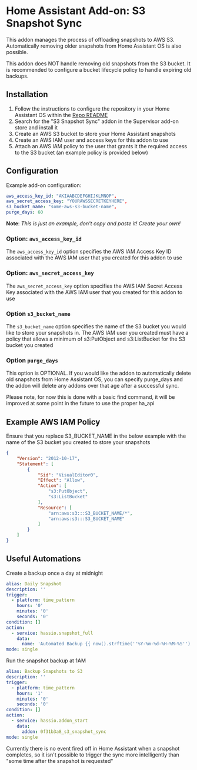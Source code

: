 # Home Assistant Add-on: S3 Snapshot Sync

This addon manages the process of offloading snapshots to AWS S3.
Automatically removing older snapshots from Home Assistant OS is also possible.

This addon does NOT handle removing old snapshots from the S3 bucket.  It is recommended to configure
a bucket lifecycle policy to handle expiring old backups.

## Installation 

1. Follow the instructions to configure the repository in your Home Assistant OS within the [Repo README](../README.md)
1. Search for the "S3 Snapshot Sync" addon in the Supervisor add-on store and install it
1. Create an AWS S3 bucket to store your Home Assistant snapshots
1. Create an AWS IAM user and access keys for this addon to use
1. Attach an AWS IAM policy to the user that grants it the required access to the S3 bucket (an example policy is provided below)

## Configuration

Example add-on configuration:
```yaml
aws_access_key_id: "AKIAABCDEFGHIJKLMNOP",
aws_secret_access_key: "YOURAWSSECRETKEYHERE",
s3_bucket_name: "some-aws-s3-bucket-name",
purge_days: 60
```

**Note**: _This is just an example, don't copy and paste it! Create your own!_

### Option: `aws_access_key_id`

The `aws_access_key_id` option specifies the AWS IAM Access Key ID associated with the AWS IAM user that you created for this addon to use

### Option: `aws_secret_access_key`

The `aws_secret_access_key` option specifies the AWS IAM Secret Access Key associated with the AWS IAM user that you created for this addon to use

### Option `s3_bucket_name`

The `s3_bucket_name` option specifies the name of the S3 bucket you would like to store your snapshots in.
The AWS IAM user you created must have a policy that allows a minimum of s3:PutObject and s3:ListBucket for the S3 bucket you created

### Option `purge_days`

This option is OPTIONAL.  If you would like the addon to automatically delete old snapshots from Home Assistant OS, you can specify purge_days
and the addon will delete any addons over that age after a successful sync.

Please note, for now this is done with a basic find command, it will be improved at some point in the future to use the proper ha_api

## Example AWS IAM Policy

Ensure that you replace S3_BUCKET_NAME in the below example with the name of the S3 bucket you created to store your snapshots

```json
{
    "Version": "2012-10-17",
    "Statement": [
        {
            "Sid": "VisualEditor0",
            "Effect": "Allow",
            "Action": [
                "s3:PutObject",
                "s3:ListBucket"
            ],
            "Resource": [
                "arn:aws:s3:::S3_BUCKET_NAME/*",
                "arn:aws:s3:::S3_BUCKET_NAME"
            ]
        }
    ]
}
```

## Useful Automations

Create a backup once a day at midnight
```yaml
alias: Daily Snapshot
description: ''
trigger:
  - platform: time_pattern
    hours: '0'
    minutes: '0'
    seconds: '0'
condition: []
action:
  - service: hassio.snapshot_full
    data:
      name: 'Automated Backup {{ now().strftime(''%Y-%m-%d-%H-%M-%S'') }}'
mode: single
```

Run the snapshot backup at 1AM
```yaml
alias: Backup Snapshots to S3
description: ''
trigger:
  - platform: time_pattern
    hours: '1'
    minutes: '0'
    seconds: '0'
condition: []
action:
  - service: hassio.addon_start
    data:
      addon: 0f31b3a8_s3_snapshot_sync
mode: single
```

Currently there is no event fired off in Home Assistant when a snapshot completes, so it isn't possible to trigger
the sync more intelligently than "some time after the snapshot is requested"
